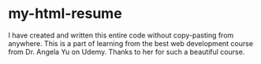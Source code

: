 # my-html-resume
I have created and written this entire code without copy-pasting from anywhere. This is a part of learning from the best web development course from Dr. Angela Yu on Udemy. Thanks to her for such a beautiful course.
